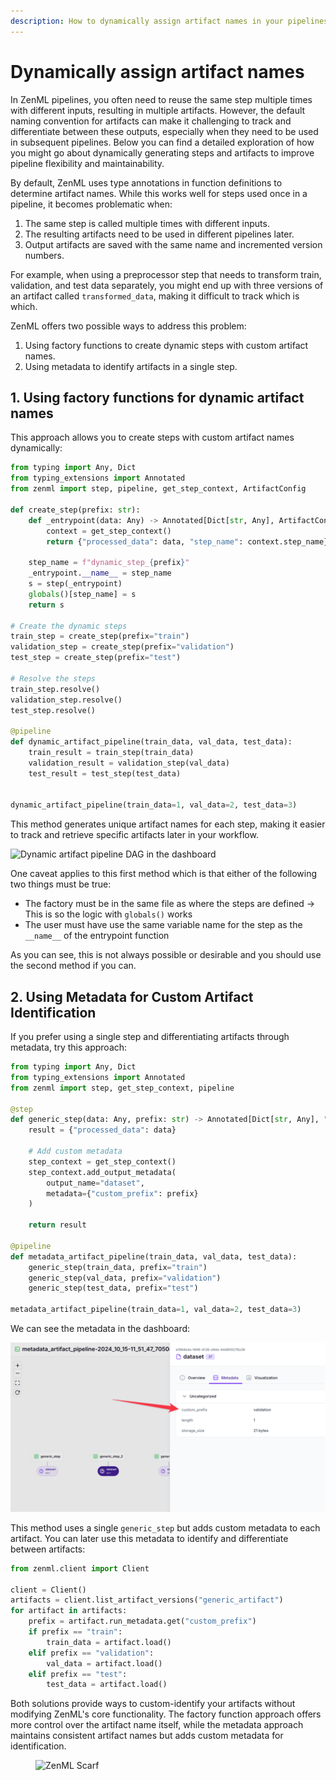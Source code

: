 ```yaml
---
description: How to dynamically assign artifact names in your pipelines.
---
```


# Dynamically assign artifact names

In ZenML pipelines, you often need to reuse the same step multiple times with
different inputs, resulting in multiple artifacts. However, the default naming
convention for artifacts can make it challenging to track and differentiate
between these outputs, especially when they need to be used in subsequent
pipelines. Below you can find a detailed exploration of how you might go about dynamically generating steps and artifacts to improve pipeline flexibility and maintainability.

By default, ZenML uses type annotations in function definitions to determine artifact names. While this works well for steps used once in a pipeline, it becomes problematic when:

1. The same step is called multiple times with different inputs.
2. The resulting artifacts need to be used in different pipelines later.
3. Output artifacts are saved with the same name and incremented version numbers.

For example, when using a preprocessor step that needs to transform train, validation, and test data separately, you might end up with three versions of an artifact called `transformed_data`, making it difficult to track which is which.

ZenML offers two possible ways to address this problem:

1. Using factory functions to create dynamic steps with custom artifact names.
2. Using metadata to identify artifacts in a single step.

## 1. Using factory functions for dynamic artifact names

This approach allows you to create steps with custom artifact names dynamically:

```python
from typing import Any, Dict
from typing_extensions import Annotated
from zenml import step, pipeline, get_step_context, ArtifactConfig

def create_step(prefix: str):
    def _entrypoint(data: Any) -> Annotated[Dict[str, Any], ArtifactConfig(name=f"{prefix}_artifact")]:
        context = get_step_context()
        return {"processed_data": data, "step_name": context.step_name}

    step_name = f"dynamic_step_{prefix}"
    _entrypoint.__name__ = step_name
    s = step(_entrypoint)
    globals()[step_name] = s
    return s

# Create the dynamic steps
train_step = create_step(prefix="train")
validation_step = create_step(prefix="validation")
test_step = create_step(prefix="test")

# Resolve the steps
train_step.resolve()
validation_step.resolve()
test_step.resolve()

@pipeline
def dynamic_artifact_pipeline(train_data, val_data, test_data):
    train_result = train_step(train_data)
    validation_result = validation_step(val_data)
    test_result = test_step(test_data)


dynamic_artifact_pipeline(train_data=1, val_data=2, test_data=3)
```

This method generates unique artifact names for each step, making it easier to
track and retrieve specific artifacts later in your workflow.

![Dynamic artifact pipeline DAG in the
dashboard](../../../.gitbook/assets/dynamic_artifact_pipeline.png)

One caveat applies to this first method which is that either of the following
two things must be true:

- The factory must be in the same file as where the steps are defined -> This is
  so the logic with `globals()` works
- The user must have use the same variable name for the step as the `__name__`
  of the entrypoint function

As you can see, this is not always possible or desirable and you should use
the second method if you can.

## 2. Using Metadata for Custom Artifact Identification

If you prefer using a single step and differentiating artifacts through metadata, try this approach:

```python
from typing import Any, Dict
from typing_extensions import Annotated
from zenml import step, get_step_context, pipeline

@step
def generic_step(data: Any, prefix: str) -> Annotated[Dict[str, Any], "dataset"]:
    result = {"processed_data": data}

    # Add custom metadata
    step_context = get_step_context()
    step_context.add_output_metadata(
        output_name="dataset",
        metadata={"custom_prefix": prefix}
    )

    return result

@pipeline
def metadata_artifact_pipeline(train_data, val_data, test_data):
    generic_step(train_data, prefix="train")
    generic_step(val_data, prefix="validation")
    generic_step(test_data, prefix="test")

metadata_artifact_pipeline(train_data=1, val_data=2, test_data=3)
```

We can see the metadata in the dashboard:

![Metadata visible in the dashboard](../../../.gitbook/assets/metadata_artifact_pipeline.png)

This method uses a single `generic_step` but adds custom metadata to each artifact. You can later use this metadata to identify and differentiate between artifacts:

```python
from zenml.client import Client

client = Client()
artifacts = client.list_artifact_versions("generic_artifact")
for artifact in artifacts:
    prefix = artifact.run_metadata.get("custom_prefix")
    if prefix == "train":
        train_data = artifact.load()
    elif prefix == "validation":
        val_data = artifact.load()
    elif prefix == "test":
        test_data = artifact.load()
```

Both solutions provide ways to custom-identify your artifacts without modifying
ZenML's core functionality. The factory function approach offers more control
over the artifact name itself, while the metadata approach maintains consistent
artifact names but adds custom metadata for identification.

<!-- For scarf -->
<figure><img alt="ZenML Scarf" referrerpolicy="no-referrer-when-downgrade" src="https://static.scarf.sh/a.png?x-pxid=f0b4f458-0a54-4fcd-aa95-d5ee424815bc" /></figure>


